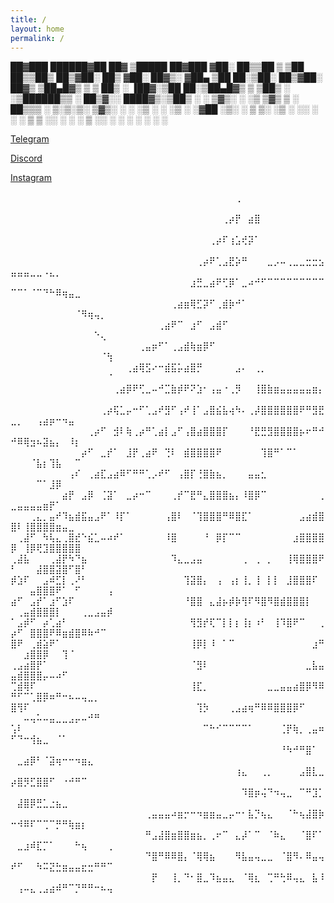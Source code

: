 ```yaml
---
title: /
layout: home
permalink: /
---
```




 ██▓███    ██████▓██   ██▓ ▒█████   ██▓███
▓██░  ██▒▒██    ▒ ▒██  ██▒▒██▒  ██▒▓██░  ██▒
▓██░ ██▓▒░ ▓██▄    ▒██ ██░▒██░  ██▒▓██░ ██▓▒
▒██▄█▓▒ ▒  ▒   ██▒ ░ ▐██▓░▒██   ██░▒██▄█▓▒ ▒
▒██▒ ░  ░▒██████▒▒ ░ ██▒▓░░ ████▓▒░▒██▒ ░  ░
▒▓▒░ ░  ░▒ ▒▓▒ ▒ ░  ██▒▒▒ ░ ▒░▒░▒░ ▒▓▒░ ░  ░
░▒ ░     ░ ░▒  ░ ░▓██ ░▒░   ░ ▒ ▒░ ░▒ ░
░░       ░  ░  ░  ▒ ▒ ░░  ░ ░ ░ ▒  ░░
               ░  ░ ░         ░ ░
                  ░ ░

[Telegram](https://t.me/psyop123)
   
[Discord](https://discordapp.com/users/843618272779829248)               
   
[Instagram](https://www.instagram.com/psyoppatch/)



⠀⠀⠀⠀⠀⠀⠀⠀⠀⠀⠀⠀⠀⠀⠀⠀⠀⠀⠀⠀⠀⠀⠀⠀⠀⠀⠀⠀⠀⠀⠀⠀⠀⠀⠀⢀⠀⠀⠀⠀⠀⠀⠀⠀⠀⠀⠀⠀⠀⠀⠀⠀⠀⠀⠀⠀⠀⠀⠀⠀⠀⠀⠀⠀⠀
⠀⠀⠀⠀⠀⠀⠀⠀⠀⠀⠀⠀⠀⠀⠀⠀⠀⠀⠀⠀⠀⠀⠀⠀⠀⠀⠀⠀⠀⠀⠀⠀⠀⢀⡴⡟⠀⣴⣿⠀⠀⠀⠀⠀⠀⠀⠀⠀⠀⠀⠀⠀⠀⠀⠀⠀⠀⠀⠀⠀⠀⠀⠀⠀⠀
⠀⠀⠀⠀⠀⠀⠀⠀⠀⠀⠀⠀⠀⠀⠀⠀⠀⠀⠀⠀⠀⠀⠀⠀⠀⠀⠀⠀⠀⠀⠀⢀⡴⠏⢰⣡⢞⡽⠁⠀⠀⠀⠀⠀⠀⠀⠀⠀⠀⠀⠀⠀⠀⠀⠀⠀⠀⠀⠀⠀⠀⠀⠀⠀⠀
⠀⠀⠀⠀⠀⠀⠀⠀⠀⠀⠀⠀⠀⠀⠀⠀⠀⠀⠀⠀⠀⠀⠀⠀⠀⠀⠀⠀⠀⢀⡴⠟⢁⣠⣟⡵⠛⠀⠀⠀⣀⡠⠤⢀⣀⣀⣒⣒⣢⣤⣤⣤⣀⣀⠠⣄⡀⠀⠀⠀⠀⠀⠀⠀⠀
⠀⠀⠀⠀⠀⠀⠀⠀⠀⠀⠀⠀⠀⠀⠀⠀⠀⠀⠀⠀⠀⠀⠀⠀⠀⠀⠀⠀⣰⣛⣀⣴⠟⢋⡿⠁⣀⠴⠚⠋⠉⠉⠉⠉⠉⠉⠉⠉⠉⠉⠉⠁⠈⠉⠙⠓⠿⢶⣤⣀⠀⠀⠀⠀⠀
⠀⠀⠀⠀⠀⠀⠀⠀⠀⠀⠀⠀⠀⠀⠀⠀⠀⠀⠀⠀⠀⠀⠀⠀⠀⢀⣴⣶⢿⣋⡽⠋⢀⣾⡷⠚⠁⠀⠀⠀⠀⠀⠀⠀⠀⠀⠀⠀⠀⠀⠀⠀⠀⠀⠀⠀⠀⠀⠀⠈⠻⢶⢤⡀⠀
⠀⠀⠀⠀⠀⠀⠀⠀⠀⠀⠀⠀⠀⠀⠀⠀⠀⠀⠀⠀⠀⠀⠀⢀⣴⠟⠉⠀⣰⠋⠀⣠⣾⠋⠀⠀⠀⠀⠀⠀⠀⠀⠀⠀⠀⠀⠀⠀⠀⠀⠀⠀⠀⠀⠀⠀⠀⠀⠀⠀⠀⠀⠑⢄⠀
⠀⠀⠀⠀⠀⠀⠀⠀⠀⠀⠀⠀⠀⠀⠀⠀⠀⠀⠀⠀⢀⣤⡶⠋⠁⢀⣠⣾⢷⣶⡿⠋⠀⠀⠀⠀⠀⠀⠀⠀⠀⠀⠀⠀⠀⠀⠀⠀⠀⠀⠀⠀⠀⠀⠀⠀⠀⠀⠀⠀⠀⠀⠀⠈⢳
⠀⠀⠀⠀⠀⠀⠀⠀⠀⠀⠀⠀⠀⠀⠀⠀⠀⠀⢀⣴⢿⣫⠔⠒⣾⣯⡥⣴⣿⡛⠀⠀⠀⠀⠀⣠⠄⠀⢀⡀⠀⠀⠀⠀⠀⠀⠀⠀⠀⠀⠀⠀⠀⠀⠀⠀⠀⠀⠀⠀⠀⠀⠀⠀⠈
⠀⠀⠀⠀⠀⠀⠀⠀⠀⠀⠀⠀⠀⠀⠀⠀⢀⣴⡿⠟⢋⣀⠤⠚⣉⣷⡾⠟⠝⣱⠂⢠⣤⠐⢀⡻⠀⠀⢸⣿⣷⣶⣤⣤⣤⣤⣤⣶⡄⠀⠀⠀⠀⠀⠀⠀⠀⠀⠀⠀⠀⠀⠀⠀⠀
⠀⠀⠀⠀⠀⠀⠀⠀⠀⠀⠀⠀⠀⠀⢀⡴⢯⣁⡤⠒⠋⢁⣠⠞⣻⠋⢠⠞⢸⠁⣠⣿⣮⣧⢴⠳⠄⢀⡼⣿⣿⣿⣿⣿⣿⠟⠛⣻⣟⣀⡀⠀⠀⢠⣴⡶⠒⠲⣤⠀⠀⠀⠀⠀⠀
⠀⠀⠀⠀⠀⠀⠀⠀⠀⠀⠀⠀⢀⡴⠋⠀⣺⠇⢷⢀⡴⠛⢁⣴⡇⣠⠋⢠⣿⣴⣿⣿⣿⡏⠀⠀⠀⠘⣟⣛⣻⣿⣿⣿⣿⡦⠖⠛⠚⠚⠿⢿⣲⠦⣽⣦⡄⠀⠸⡆⠀⠀⠀⠀⠀
⠀⠀⠀⠀⠀⠀⠀⠀⠀⠀⠀⡴⠋⠀⣀⡞⠁⠀⣸⡟⢀⣴⠟⠀⢙⠇⠀⣾⣿⣿⣿⣿⠟⠀⠀⠀⠀⠀⠀⢹⣿⠛⠁⠉⠁⠀⠀⠀⠀⠀⠀⠀⠈⣧⡆⢹⣧⠀⠀⠉⠀⠀⠀⠀⠀
⠀⠀⠀⠀⠀⠀⠀⠀⠀⢠⠎⠀⢀⣴⣏⣠⣴⠿⠋⠛⠛⢁⡠⠞⠋⠀⢠⣿⡏⢘⣿⣷⣦⡀⠀⠀⠀⣤⣤⣂⠀⠀⠀⠀⠀⠀⠀⠀⠀⠀⠀⠀⠀⠉⠁⣸⡿⠀⠀⠀⠀⠀⠀⠀⠀
⠀⠀⠀⠀⠀⠀⠀⠀⣴⡟⠀⣠⡿⠀⢈⣽⠁⠀⣀⡴⠒⠉⠀⠀⠀⢀⡞⠉⣟⠛⣄⣿⣿⣿⣦⡄⠸⣿⡿⠉⠀⠀⠀⠀⠀⠀⠀⠀⢀⣀⣤⣤⣤⣤⣶⡟⠁⠀⠀⠀⠀⠀⠀⠀⠀
⠀⠀⠀⢀⣄⡀⣤⠞⠹⣦⣾⣯⣤⣠⠟⠁⠸⡏⠁⠀⠀⠀⠀⠀⢠⣿⠇⠀⠈⢹⣿⣿⣿⠛⠿⣿⣏⠁⠀⠀⠀⠀⠀⠀⠀⣠⣴⣾⣿⣿⠇⢸⣿⣿⣿⣿⣶⣤⣀⠀⠀⠀⠀⠀⠀
⠀⢀⣼⠋⠀⠳⢧⣄⢀⣿⣞⠑⣮⣁⠤⠴⠞⠁⠀⠀⠀⠀⠀⠀⠸⣿⠀⠀⠀⠀⠘⠀⡿⡏⠉⠉⠀⠀⠀⠀⠀⠀⠀⠀⣰⣿⣿⣿⣿⡿⠀⢸⡿⢟⣹⣿⣿⣿⣿⣿⠀⠀⠀⠀⠀
⢀⣼⣧⠀⠀⠀⢀⣼⡟⠳⠙⣦⠀⠀⠀⠀⠀⠀⠀⠀⠀⠀⠀⠀⠀⠹⣄⣀⣠⣤⠀⠀⠀⠀⠀⠀⢀⠀⢀⠀⡀⠀⠀⢸⢿⣿⣿⣿⠟⠃⠀⠀⠀⣼⣿⣿⣽⣿⠋⣿⠃⠀⠀⠀⠀
⡾⣱⠏⠀⠀⣠⠾⣋⡇⢀⠜⠃⠀⠀⠀⠀⠀⠀⠀⠀⠀⠀⠀⠀⠀⠀⠀⢹⣽⣿⡄⠀⢠⠀⢠⡆⢸⡀⢸⠀⡇⡇⠀⣸⣿⣿⣿⠏⠀⠀⠀⠀⣤⣿⣿⣿⠟⠁⠀⠋⠀⠀⠀⠀⢠
⣴⠋⠀⣠⡞⠁⣰⠋⣱⠏⠀⠀⠀⠀⠀⠀⠀⠀⠀⠀⠀⠀⠀⠀⠀⠀⠀⠘⣿⣿⠀⣄⣼⡦⡾⡷⢻⠏⠻⣿⠻⣿⣾⣿⣿⣿⡇⠀⠀⠀⢀⣤⣾⣿⣿⣿⡇⠀⠀⠀⢀⣀⣠⣤⡾
⠁⣠⡾⠋⠀⡴⢁⣴⠃⠀⠀⠀⠀⠀⠀⠀⠀⠀⠀⠀⠀⠀⠀⠀⠀⠀⠀⠀⢻⣻⡞⢏⠉⡇⡇⡆⢸⡆⠰⠃⠀⢸⠹⣿⠟⠉⠀⠀⢀⡴⠋⠀⣿⣿⣿⠟⠿⣶⣾⣿⠿⠷⠚⠉⠀
⣿⠟⠀⢀⣾⣵⠟⠁⠀⠀⠀⠀⠀⠀⠀⠀⠀⠀⠀⠀⠀⠀⠀⠀⠀⠀⠀⠀⢸⡿⡇⠸⠀⠁⠉⠀⠀⠀⠀⠀⠀⠀⠀⠀⠀⠀⠀⣰⠛⠀⠀⣰⣿⣿⡿⠀⠀⢹⠈⠀⠀⠀⠀⠀⠀
⢀⣠⣴⣿⡟⠁⠀⠀⠀⠀⠀⠀⠀⠀⠀⠀⠀⠀⠀⠀⠀⠀⠀⠀⠀⠀⠀⠀⠈⣻⠇⠀⠀⠀⠀⠀⠀⠀⠀⠀⠀⠀⠀⠀⠀⠀⣀⣧⣤⣤⣾⣿⣿⣿⡤⠤⠴⠋⠀⠀⠀⠀⠀⠀⠀
⢉⣾⢿⠏⠀⠀⠀⠀⠀⠀⠀⠀⠀⠀⠀⠀⠀⠀⠀⠀⠀⠀⠀⠀⠀⠀⠀⠀⢸⣏⡀⠀⠀⠀⠀⠀⠀⠀⠀⠀⣀⣀⣤⣤⣴⣿⡿⠻⠿⠛⠋⠉⢁⣿⡿⠶⠛⠒⠦⠤⢤⣀⡀⠀⠀
⣿⢻⠏⠀⠀⠀⠀⠀⠀⠀⠀⠀⠀⠀⠀⠀⠀⠀⠀⠀⠀⠀⠀⠀⠀⠀⠀⠀⠀⢹⡳⠀⠀⠀⢀⣠⣴⢶⠛⠿⠿⣿⣿⣿⡿⠋⠀⠀⠀⠀⠀⠤⢤⠥⠤⣤⣀⣀⣠⡤⠤⠚⠛⠀⠀
⢡⠇⠀⠀⠀⠀⠀⠀⠀⠀⠀⠀⠀⠀⠀⠀⠀⠀⠀⠀⠀⠀⠀⠀⠀⠀⠀⠀⠀⠀⠉⠓⠊⠉⠉⠉⠉⠁⠀⠀⠀⠀⢈⡟⢷⡀⢀⣤⠶⠋⠙⠒⢺⣦⣀⠀⠈⠁⠀⠀⠀⠀⠀⠀⠀
⠀⠀⠀⠀⠀⠀⠀⠀⠀⠀⠀⠀⠀⠀⠀⠀⠀⠀⠀⠀⠀⠀⠀⠀⠀⠀⠀⠀⠀⠀⠀⠀⠀⠀⠀⠀⠀⠀⠀⠀⠀⠀⠘⠳⠚⠛⣿⠁⠀⠀⣀⣴⡿⠃⠈⣽⢶⠒⠒⠲⣶⣄⠀⠀⠀
⠀⠀⠀⠀⠀⠀⠀⠀⠀⠀⠀⠀⠀⠀⠀⠀⠀⠀⠀⠀⠀⠀⠀⠀⠀⠀⠀⠀⠀⠀⠀⠀⠀⠀⠀⢰⣄⠀⠀⢀⡀⠀⠀⠀⠀⣠⣿⣇⣀⡴⣿⡻⣋⣿⣿⠋⠀⠐⠚⠛⠉⠀⠀⠀⠀
⠀⠀⠀⠀⠀⠀⠀⠀⠀⠀⠀⠀⠀⠀⠀⠀⠀⠀⠀⠀⠀⠀⠀⠀⠀⠀⠀⠀⠀⠀⠀⠀⠀⠀⠀⠀⠹⣿⡶⢬⠙⠲⢤⣀⠀⠉⠛⣹⡁⠀⣼⣿⡿⣛⣁⣐⣦⣀⠀⠀⠀⠀⠀⠀⠀
⠀⠀⠀⠀⠀⠀⠀⠀⠀⠀⠀⠀⠀⠀⠀⠀⠀⠀⠀⠀⠀⢀⣤⣤⣤⠴⣶⡒⠒⠲⣶⣶⣤⣀⡤⠒⠂⣧⡙⢦⣄⠀⠀⠈⠓⢦⣼⣿⡷⠒⠺⠿⠏⠉⢉⠉⡛⠛⢷⣶⡆⠀⠀⠀⠀
⠀⠀⠀⠀⠀⠀⠀⠀⠀⠀⠀⠀⠀⠀⠀⠀⠀⠀⠀⠀⠀⠛⣠⣼⣿⣶⣿⣿⣶⣦⡀⢀⠖⠉⠀⣄⡼⠁⠉⠀⠈⠷⣄⠀⠀⠈⣿⠏⠁⠀⣀⣰⠾⣏⡉⠁⠀⠀⠀⠓⢦⠀⠀⠀⢀
⠀⠀⠀⠀⠀⠀⠀⠀⠀⠀⠀⠀⠀⠀⠀⠀⠀⠀⠀⠀⠀⠙⣿⠛⠿⠿⣿⡄⠈⢿⢿⣦⠀⠀⠀⠻⣧⣤⢤⣀⣀⠀⠈⣿⠻⠄⠿⣤⢤⠞⠋⠀⠀⠳⠭⣝⣓⣶⣤⣤⣖⣒⠛⠛⠉
⠀⠀⠀⠀⠀⠀⠀⠀⠀⠀⠀⠀⠀⠀⠀⠀⠀⠀⠀⠀⠀⠀⡟⠀⠀⢸⡀⠙⠂⣿⣀⠹⣦⣤⣄⠀⠈⢿⣆⠀⢉⠛⢓⠿⢤⣄⠀⣧⠸⠀⢠⠤⣄⢀⣠⣴⠾⠛⠉⡙⠛⠛⠒⠦⢤